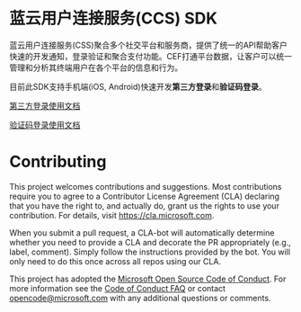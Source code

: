 # 蓝云用户连接服务(CCS) SDK

蓝云用户连接服务(CSS)聚合多个社交平台和服务商，提供了统一的API帮助客户快速的开发通知，登录验证和聚合支付功能。CEF打通平台数据，让客户可以统一管理和分析其终端用户在各个平台的信息和行为。

目前此SDK支持手机端(iOS, Android)快速开发**第三方登录**和**验证码登录**。

[第三方登录使用文档](https://docs.azure.cn/zh-cn/customer-engagement-fabric/customer-engagement-fabric-third-party-login)

[验证码登录使用文档](https://docs.azure.cn/zh-cn/customer-engagement-fabric/customer-engagement-fabric-login-with-sms-dynamic-code)


# Contributing

This project welcomes contributions and suggestions.  Most contributions require you to agree to a
Contributor License Agreement (CLA) declaring that you have the right to, and actually do, grant us
the rights to use your contribution. For details, visit https://cla.microsoft.com.

When you submit a pull request, a CLA-bot will automatically determine whether you need to provide
a CLA and decorate the PR appropriately (e.g., label, comment). Simply follow the instructions
provided by the bot. You will only need to do this once across all repos using our CLA.

This project has adopted the [Microsoft Open Source Code of Conduct](https://opensource.microsoft.com/codeofconduct/).
For more information see the [Code of Conduct FAQ](https://opensource.microsoft.com/codeofconduct/faq/) or
contact [opencode@microsoft.com](mailto:opencode@microsoft.com) with any additional questions or comments.
